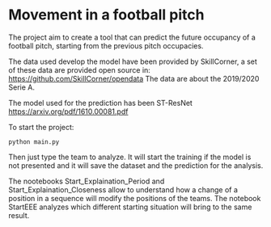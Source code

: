 # Movement in a football pitch

The project aim to create a tool that can predict the future occupancy of a football pitch, starting from the previous pitch occupacies. 

The data used develop the model have been provided by SkillCorner, a set of these data are provided open source in:
https://github.com/SkillCorner/opendata
The data are about the 2019/2020 Serie A.

The model used for the prediction has been ST-ResNet https://arxiv.org/pdf/1610.00081.pdf


To start the project:
```
python main.py
```

Then just type the team to analyze. It will start the training if the model is not presented and it will save the dataset and the prediction for the analysis.

The nootebooks Start_Explaination_Period and Start_Explaination_Closeness allow to understand how a change of a position in a sequence will modify the positions of the teams.
The notebook StartEEE analyzes which different starting situation will bring to the same result.
